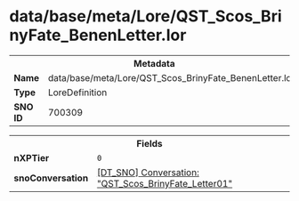 <h1>data/base/meta/Lore/QST_Scos_BrinyFate_BenenLetter.lor</h1><table><tr><th colspan="100%">Metadata</th></tr><tr><td><b>Name</b></td><td>data/base/meta/Lore/QST_Scos_BrinyFate_BenenLetter.lor</td></tr><tr><td><b>Type</b></td><td>LoreDefinition</td></tr><tr><td><b>SNO ID</b></td><td>700309</td></tr></table>

<table><tr><th colspan="100%">Fields</th></tr><tr><td><b>nXPTier</b></td><td><code>0</code></td></tr><tr><td><b>snoConversation</b></td><td><a href="..\Conversation\QST_Scos_BrinyFate_Letter01.cnv">[DT_SNO] Conversation: "QST_Scos_BrinyFate_Letter01"</a></td></tr></table>

